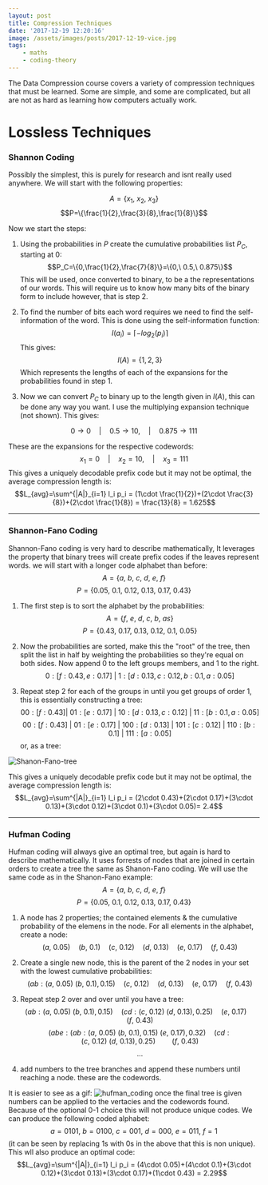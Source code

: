 ```yaml
---
layout: post
title: Compression Techniques
date: '2017-12-19 12:20:16'
image: /assets/images/posts/2017-12-19-vice.jpg
tags:
    - maths
    - coding-theory
---
```


The Data Compression course covers a variety of compression techniques that must be learned. Some are simple, and some are complicated, but all are not as hard as learning how computers actually work.

# Lossless Techniques

### Shannon Coding

Possibly the simplest, this is purely for research and isnt really used anywhere. We will start with the following properties:

$$A=\{x_1,\ x_2,\ x_3\}$$
$$P=\{\frac{1}{2},\frac{3}{8},\frac{1}{8}\}$$

Now we start the steps:

1.  Using the probabilities in $P$ create the cumulative probabilities list $P_C$, starting at $0$:
    $$P_C=\{0,\frac{1}{2},\frac{7}{8}\}=\{0,\ 0.5,\ 0.875\}$$
    This will be used, once converted to binary, to be a the representations of our words. This will require us to know how many bits of the binary form to include however, that is step 2.

2.  To find the number of bits each word requires we need to find the self-information of the word. This is done using the self-information function:
    $$I(a_i) = \lceil-log_2(p_i)\rceil$$
    This gives:
    $$I(A)=\{1,2,3\}$$
    Which represents the lengths of each of the expansions for the probabilities found in step 1.

3.  Now we can convert $P_C$ to binary up to the length given in $I(A)$, this can be done any way you want. I use the multiplying expansion technique (not shown). This gives:

$$0\rightarrow 0\quad | \quad 0.5\rightarrow 10,\quad | \quad 0.875\rightarrow 111$$

These are the expansions for the respective codewords:
$$x_1=0\quad | \quad x_2=10,\quad | \quad x_3=111$$
This gives a uniquely decodable prefix code but it may not be optimal, the average compression length is:
$$L_{avg}=\sum^{|A|}_{i=1} l_i p_i = (1\cdot \frac{1}{2})+(2\cdot \frac{3}{8})+(2\cdot \frac{1}{8}) = \frac{13}{8} = 1.625$$

---

### Shannon-Fano Coding

Shannon-Fano coding is very hard to describe mathematically, It leverages the property that binary trees will create prefix codes if the leaves represent words. we will start with a longer code alphabet than before:
$$A=\{a,\ b,\ c,\ d,\ e,\ f\}$$
$$P=\{0.05,\ 0.1,\ 0.12,\ 0.13,\ 0.17,\ 0.43\} $$

1.  The first step is to sort the alphabet by the probabilities:
    $$A=\{f,\ e,\ d,\ c,\ b,\ a s\}$$
    $$P=\{0.43,\ 0.17,\ 0.13,\ 0.12,\ 0.1,\ 0.05 \}$$

2.  Now the probabilities are sorted, make this the "root" of the tree, then split the list in half by weighting the probabilities so they're equal on both sides. Now append 0 to the left groups members, and 1 to the right.
    $$0:[f:0.43,e:0.17]\ |\  1:[d:0.13,c:0.12,b:0.1,a:0.05]$$

3.  Repeat step 2 for each of the groups in until you get groups of order 1, this is essentially constructing a tree:
    $$00:[f:0.43] |\  01:[e:0.17]\ |\  10:[d:0.13,c:0.12]\ |\  11:[b:0.1,a:0.05]$$
    $$00:[f:0.43]\ |\  01:[e:0.17]\ |\  100:[d:0.13]\ |\  101:[c:0.12]\ |\  110:[b:0.1]\ |\  111:[a:0.05]$$
    or, as a tree:

![Shanon-Fano-tree](../assets/img/content/2017/12/Shanon-Fano-tree.svg)

This gives a uniquely decodable prefix code but it may not be optimal, the average compression length is:
$$L_{avg}=\sum^{|A|}_{i=1} l_i p_i = (2\cdot 0.43)+(2\cdot 0.17)+(3\cdot 0.13)+(3\cdot 0.12)+(3\cdot 0.1)+(3\cdot 0.05)= 2.4$$

---

### Hufman Coding

Hufman coding will always give an optimal tree, but again is hard to describe mathematically. It uses forrests of nodes that are joined in certain orders to create a tree the same as Shanon-Fano coding. We will use the same code as in the Shanon-Fano example:
$$A=\{a,\ b,\ c,\ d,\ e,\ f\}$$
$$P=\{0.05,\ 0.1,\ 0.12,\ 0.13,\ 0.17,\ 0.43\}$$

1.  A node has 2 properties; the contained elements & the cumulative probability of the elemens in the node. For all elements in the alphabet, create a node:
    $$(a,\ 0.05)\quad (b,\ 0.1)\quad (c,\ 0.12)\quad (d,\ 0.13)\quad (e,\ 0.17)\quad (f,\ 0.43)$$

2.  Create a single new node, this is the parent of the 2 nodes in your set with the lowest cumulative probabilities:
    $$(ab:(a,\ 0.05)\ (b,\ 0.1),0.15)\quad (c,\ 0.12)\quad (d,\ 0.13)\quad (e,\ 0.17)\quad (f,\ 0.43)$$

3.  Repeat step 2 over and over until you have a tree:
    $$(ab:(a,\ 0.05)\ (b,\ 0.1),0.15)\quad (cd:(c,\ 0.12)\ (d,\ 0.13),0.25)\quad (e,\ 0.17)\quad (f,\ 0.43)$$
    $$(abe:(ab:(a,\ 0.05)\ (b,\ 0.1),0.15)\ (e,\ 0.17),0.32)\quad (cd:(c,\ 0.12)\ (d,\ 0.13),0.25)\quad \quad (f,\ 0.43)$$
    $$\ldots$$

4.  add numbers to the tree branches and append these numbers until reaching a node. these are the codewords.

It is easier to see as a gif:
![hufman_coding](../assets/img/content/2017/12/hufman_coding.gif)
once the final tree is given numbers can be applied to the vertacies and the codewords found. Because of the optional 0-1 choice this will not produce unique codes. We can produce the following coded alphabet:
$$a=0101,\ b=0100,\ c=001,\ d=000,\ e=011,\ f=1$$
(it can be seen by replacing 1s with 0s in the above that this is non unique). This wll also produce an optimal code:
$$L_{avg}=\sum^{|A|}_{i=1} l_i p_i = (4\cdot 0.05)+(4\cdot 0.1)+(3\cdot 0.12)+(3\cdot 0.13)+(3\cdot 0.17)+(1\cdot 0.43) = 2.29$$
